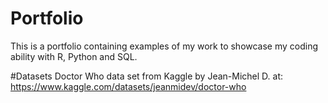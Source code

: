 # Portfolio
This is a portfolio containing examples of my work to showcase my coding ability with R, Python and SQL.

#Datasets
Doctor Who data set from Kaggle by Jean-Michel D. at:
https://www.kaggle.com/datasets/jeanmidev/doctor-who

